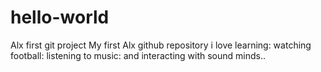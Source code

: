 # hello-world
Alx first git project
My first Alx github repository
i love learning: watching football: listening to music: and interacting with sound minds..

